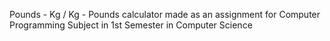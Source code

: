 Pounds - Kg / Kg - Pounds calculator made as an assignment for Computer Programming Subject in 1st Semester in Computer Science
